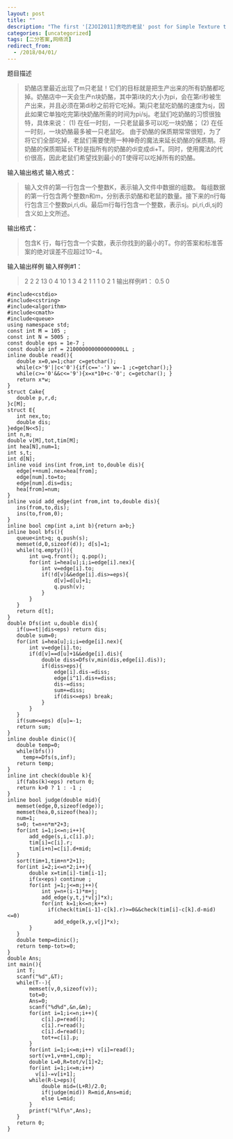 ```yaml
---
layout: post
title: ""
description: "The first '[ZJOI2011]贪吃的老鼠' post for Simple Texture theme."
categories: [uncategorized]
tags: [二分答案,网络流]
redirect_from:
  - /2018/04/01/
---
```

题目描述
>奶酪店里最近出现了m只老鼠！它们的目标就是把生产出来的所有奶酪都吃掉。奶酪店中一天会生产n块奶酪，其中第i块的大小为pi，会在第ri秒被生产出来，并且必须在第di秒之前将它吃掉。第j只老鼠吃奶酪的速度为sj，因此如果它单独吃完第i快奶酪所需的时间为pi/sj。老鼠们吃奶酪的习惯很独特，具体来说：
 (1) 在任一时刻，一只老鼠最多可以吃一块奶酪；
 (2) 在任一时刻，一块奶酪最多被一只老鼠吃。
 由于奶酪的保质期常常很短，为了将它们全部吃掉，老鼠们需要使用一种神奇的魔法来延长奶酪的保质期。将奶酪的保质期延长T秒是指所有的奶酪的di变成di+T。同时，使用魔法的代价很高，因此老鼠们希望找到最小的T使得可以吃掉所有的奶酪。

输入输出格式
输入格式：
>输入文件的第一行包含一个整数K，表示输入文件中数据的组数。
每组数据的第一行包含两个整数n和m，分别表示奶酪和老鼠的数量。接下来的n行每行包含三个整数pi,ri,di。最后m行每行包含一个整数，表示sj。pi,ri,di,sj的含义如上文所述。

输出格式：
>包含K 行，每行包含一个实数，表示你找到的最小的T。你的答案和标准答案的绝对误差不应超过10−4。

输入输出样例
输入样例#1： 
>2
 2 2
 13 0 4
 10 1 3
 4
 2
 1 1
 1 0 2
 1
输出样例#1： 
>0.5
 0
 
 
 ```
 #include<cstdio>
#include<cstring>
#include<algorithm>
#include<cmath>
#include<queue>
using namespace std;
const int M = 105 ;
const int N = 5005 ;
const double eps = 1e-7 ;
const double inf = 210000000000000000LL ;
inline double read(){
	double x=0,w=1;char c=getchar();
	while(c>'9'||c<'0'){if(c=='-') w=-1 ;c=getchar();}
	while(c>='0'&&c<='9'){x=x*10+c-'0'; c=getchar(); }
	return x*w;
}
struct Cake{
	double p,r,d;
}c[M];
struct E{
	int nex,to;
	double dis;
}edge[N<<5];
int n,m;
double v[M],tot,tim[M];
int hea[N],num=1;
int s,t;
int d[N];
inline void ins(int from,int to,double dis){
	edge[++num].nex=hea[from];
	edge[num].to=to;
	edge[num].dis=dis;
	hea[from]=num;
}
inline void add_edge(int from,int to,double dis){
	ins(from,to,dis);
	ins(to,from,0);
}
inline bool cmp(int a,int b){return a>b;}
inline bool bfs(){
	queue<int>q; q.push(s);
	memset(d,0,sizeof(d)); d[s]=1;
	while(!q.empty()){
		int u=q.front(); q.pop();
		for(int i=hea[u];i;i=edge[i].nex){
			int v=edge[i].to;
			if(!d[v]&&edge[i].dis>=eps){
				d[v]=d[u]+1;
				q.push(v);
			}
		}
	}
	return d[t];
}
double Dfs(int u,double dis){
	if(u==t||dis<eps) return dis;
	double sum=0;
	for(int i=hea[u];i;i=edge[i].nex){
		int v=edge[i].to;
		if(d[v]==d[u]+1&&edge[i].dis){
			double diss=Dfs(v,min(dis,edge[i].dis));
			if(diss>eps){
				edge[i].dis-=diss;
				edge[i^1].dis+=diss;
				dis-=diss;
				sum+=diss;
				if(dis<=eps) break;
			}
		}
	}
	if(sum<=eps) d[u]=-1;
	return sum;
}
inline double dinic(){
	double temp=0;
	while(bfs())
	  temp+=Dfs(s,inf);
	return temp;
}
inline int check(double k){
	if(fabs(k)<eps) return 0;
	return k>0 ? 1 : -1 ;
}
inline bool judge(double mid){
	memset(edge,0,sizeof(edge));
	memset(hea,0,sizeof(hea));
	num=1;
	s=0; t=n+n*m*2+3;
	for(int i=1;i<=n;i++){
		add_edge(s,i,c[i].p);
		tim[i]=c[i].r;
		tim[i+n]=c[i].d+mid;
	}
	sort(tim+1,tim+n*2+1);
	for(int i=2;i<=n*2;i++){
		double x=tim[i]-tim[i-1];
		if(x<eps) continue ;
		for(int j=1;j<=m;j++){
			int y=n+(i-1)*m+j;
			add_edge(y,t,j*v[j]*x);
			for(int k=1;k<=n;k++)
			  if(check(tim[i-1]-c[k].r)>=0&&check(tim[i]-c[k].d-mid)<=0)
			    add_edge(k,y,v[j]*x);
		}
	}
	double temp=dinic();
    return temp-tot>=0;
}
double Ans;
int main(){
	int T;
	scanf("%d",&T);
	while(T--){
		memset(v,0,sizeof(v));
		tot=0;
		Ans=0;
	    scanf("%d%d",&n,&m);
	    for(int i=1;i<=n;i++){
	    	c[i].p=read();
	    	c[i].r=read();
	    	c[i].d=read();
		    tot+=c[i].p;
		}
		for(int i=1;i<=m;i++) v[i]=read();
		sort(v+1,v+m+1,cmp);
		double L=0,R=tot/v[1]+2;
		for(int i=1;i<=m;i++)
		  v[i]-=v[i+1];
		while(R-L>eps){
			double mid=(L+R)/2.0;
			if(judge(mid)) R=mid,Ans=mid;
			else L=mid;
		}
		printf("%lf\n",Ans);
	}
	return 0;
}
```

